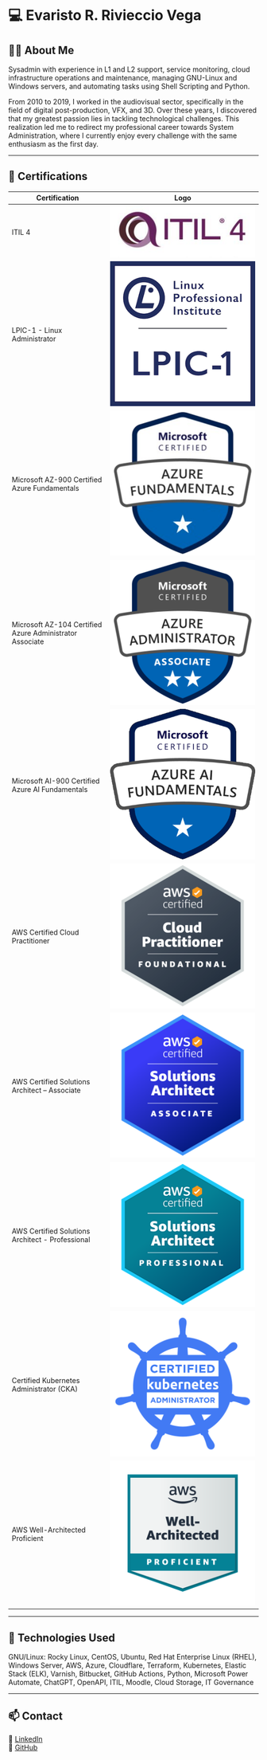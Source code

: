 # 💻 Evaristo R. Rivieccio Vega

## 👨‍💻 About Me

Sysadmin with experience in L1 and L2 support, service monitoring, cloud infrastructure operations and maintenance, managing GNU-Linux and Windows servers, and automating tasks using Shell Scripting and Python.  

From 2010 to 2019, I worked in the audiovisual sector, specifically in the field of digital post-production, VFX, and 3D. Over these years, I discovered that my greatest passion lies in tackling technological challenges. This realization led me to redirect my professional career towards System Administration, where I currently enjoy every challenge with the same enthusiasm as the first day.

---

## 📜 Certifications

| Certification | Logo |
|--------------|------|
| ITIL 4 | ![ITIL 4](imagenes/itil4-300x107-1.jpg) |
| LPIC-1 - Linux Administrator | ![LPIC-1](imagenes/LPIC-1-Small.png) |
| Microsoft AZ-900 Certified Azure Fundamentals | ![AZ-900](imagenes/azure-fundamentals-600x600-1-300x300.png) |
| Microsoft AZ-104 Certified Azure Administrator Associate | ![AZ-104](imagenes/azure-administrator-associate-600x600-1.png) |
| Microsoft AI-900 Certified Azure AI Fundamentals | ![AI-900](imagenes/ai900.png) |
| AWS Certified Cloud Practitioner | ![AWS Cloud Practitioner](imagenes/aws-certified-cloud-practitioner-2.png) |
| AWS Certified Solutions Architect – Associate | ![AWS Solutions Architect Associate](imagenes/aws-certified-solutions-architect-associate-3.png) |
| AWS Certified Solutions Architect - Professional | ![AWS Solutions Architect Professional](imagenes/AWS-Certified-Solutions-Architect-Professional_badge.69d82ff1b2861e1089539ebba906c70b011b928a.png) |
| Certified Kubernetes Administrator (CKA) | ![CKA](imagenes/cka-certified-kubernetes-administrator.png) |
| AWS Well-Architected Proficient | ![Well-Architected Proficient](imagenes/well-architected-proficient-4.png) |

---

## 🚀 Technologies Used

GNU/Linux: Rocky Linux, CentOS, Ubuntu, Red Hat Enterprise Linux (RHEL), Windows Server, AWS, Azure, Cloudflare, Terraform, Kubernetes, Elastic Stack (ELK), Varnish, Bitbucket, GitHub Actions, Python, Microsoft Power Automate, ChatGPT, OpenAPI, ITIL, Moodle, Cloud Storage, IT Governance

---

## 📫 Contact

📧 [LinkedIn](https://www.linkedin.com/in/evaristo-rivieccio-vega/)  
📌 [GitHub](https://github.com/evaristorivieccio)
